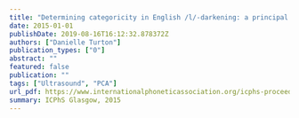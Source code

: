 ```yaml
---
title: "Determining categoricity in English /l/-darkening: a principal component analysis of ultrasound spline data"
date: 2015-01-01
publishDate: 2019-08-16T16:12:32.878372Z
authors: ["Danielle Turton"]
publication_types: ["0"]
abstract: ""
featured: false
publication: ""
tags: ["Ultrasound", "PCA"]
url_pdf: https://www.internationalphoneticassociation.org/icphs-proceedings/ICPhS2015/Papers/ICPHS0810.pdf
summary: ICPhS Glasgow, 2015
---
```

